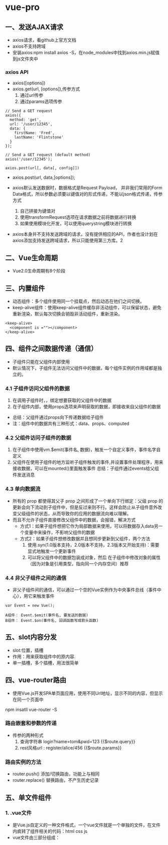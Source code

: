 # vue-pro
## 一、发送AJAX请求

+ axios请求，看github上官方文档
+ axios不支持跨域
+ 安装axios:npm install axios -S，在node_modules中找到axios.min.js赋值到js文件夹中

### axios API
+ axios([options])
+ axios.get(url, [options]),传参方式
    1. 通过url传参
    2. 通过params选项传参

```
// Send a GET request
axios({
  method: 'get',
  url: '/user/12345',
  data: {
    firstName: 'Fred',
    lastName: 'Flintstone'
  }
});
```

```
// Send a GET request (default method)
axios('/user/12345');

axios.post(url[, data[, config]])
```
+ axios.post(url, data,[options]);
+ axios默认发送数据时，数据格式是Request Payload， 并非我们常用的Form Data格式，所以参数必须要以键值对的形式传递，不能以json格式传递，传参方式
    1. 自己拼接为键值对
    2. 使用transformRequest选项在请求数据之前将数据进行转换
    3. 如果使用模块化开发，可以使用querystring模块进行转换

+ axios本身并不支持发送跨域的请求，没有提供相应的API，作者也没计划在axios添加支持发送跨域请求，所以只能使用第三方库。2


## 二、Vue生命周期
+ Vue2.0生命周期有8个阶段


## 三、内置组件
+ <component :is="">动态组件：多个组件使用同一个挂载点，然后动态在他们之间切换。
+ keep-alive组件：使用keep-alive组件缓存非活动组件，可以保留状态，避免重新渲染，默认每次切换会销毁非活动组件，重新渲染。
```
<keep-alive>
  <component is =""></component>
</keep-alive>
```

## 四、组件之间数据传递（通信）
+ 子组件只能在父组件内部使用
+ 默认情况下，子组件无法访问父组件中的数据，每个组件实例的作用域都是独立的。
### 4.1 子组件访问父组件的数据
1. 在调用子组件时，，绑定想要获取的父组件中的数据
2. 在子组件内部，使用props选项来声明获取的数据，即接收来自父组件的数据
+ 总结：父组件通过props向下传递数据给子组件
+ 注：组件中的数据共有三种形式：data、props、computed

### 4.2 父组件访问子组件的数据
1. 在子组件中使用vm.$emit(事件名, 数据)，触发一个自定义事件，事件名字自定义
2. 父组件在使用子组件的地方监听子组件触发的事件,并设置事件处理程序，用来接收数据，可以在mounted()里面触发事件
总结：子组件通过events给父组件发送消息

### 4.3 单向数据流
+ 所有的 prop 都使得其父子 prop 之间形成了一个单向下行绑定：父级 prop 的更新会向下流动到子组件中，但是反过来则不行。这样会防止从子组件意外改变父级组件的状态，从而导致你的应用的数据流向难以理解。
+ 而且不允许子组件直接修改父组件中的数据，会报错，解决方式
  + 方式1：如果子组件想把它作为局部数据来使用，可以将数据存入data另一个变量中来操作，不影响父组件的数据
  + 方式2：如果子组件想修改数据并且想同步更新到父组件，两个方法
    1. 使用.syn(1.0版本支持，2.0版本不支持，2.3版本又开始支持)：需要显式地触发一个更新事件
    2. 可以将父组件中的数据包装成对象，然后 在子组件中修改对象的属性（因为对象是引用类型，指向同一个内存空间）推荐


### 4.4 非父子组件之间的通信
+ 非父子组件间的通信，可以通过一个空的Vue实例作为中央事件总线（事件中心），用它来触发事件
```
var Event = new Vue();

A组件： Event.$emit(事件名, 要发送的数据)
B组件： Event.$on(事件名, 回调函数写成箭头函数)
```

## 五、slot内容分发
+ slot:位置，插槽
+ 作用：用来获取组件中的原内容.
+ 单一插槽，多个插槽，用法很简单

## 四、vue-router路由
+ 使用Vue.js开发SPA单页面应用，使用不同Url地址，显示不同的内容，但显示在同一个页面中

npm insatll vue-router -S

### 路由嵌套和参数的传递
+ 传参的两种形式
  1. 查询字符串  login?name=tom&pwd=123
  {{$route.query}}
  2. rest风格url  :  register/alice/456
  {{$route.params}}

### 路由实例的方法
+ router.push()  添加/切换路由，功能上与<router-link>相同
+ router.replace() 替换路由，不产生历史记录

## 五、单文件组件

### 1. .vue文件
+ 是Vue.js自定义的一种文件格式，一个vue文件就是一个单独的文件，在文件内疯转了组件相关的代码：html  css js
+ vue文件由三部分组成：<template> 、<style> 、<script>

### 2. vue-loader
+ 加载和解析vue文件的loader，基于webpack工具的。

### 3.vue-loader例子
+ webpack-demo
|-index.html
|-main.js   入口文件
|-App.vue  
|-package.json    工程文件
|-webpack.config.js    webpack配置文件
|-babelrc      Babel配置文件

手动搭建例子：webpack-vue

#### 3.1. 编写App.vue
#### 3.2. 安装相关模块
+ npm install vue -S
+ npm install webpack webpack-dev-server webpack-cli vue-loader vue-html-loader css-loader vue-style-loader file-loader vue-template-compiler -D
+ npm install -D babel-loader @babel/core @babel/preset-env webpack
+ babel-preset-env  //根据配置的运行环境自动启动需要的babel插件
+ vue-template-compiler  //预编译模板

#### 3.3. 编写入口文件main.js

#### 3.4. 编写webpack配置文件
#### 3.5. 编写.babelrc文件

#### 3.6.编写package.json文件

#### 3.7.运行测试
npm run dev

### 4. vue-cli脚手架
例子：vue_cli
